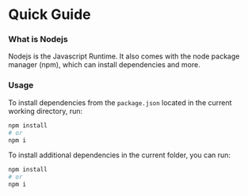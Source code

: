 # Quick Guide

### What is Nodejs

Nodejs is the Javascript Runtime. It also comes with the node package manager (npm), which can install dependencies and more.

### Usage

To install dependencies from the `package.json` located in the current working directory, run:

```sh
npm install
# or
npm i
```

To install additional dependencies in the current folder, you can run:

```sh
npm install
# or
npm i
```